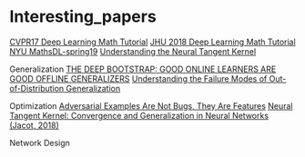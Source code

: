 # Interesting_papers


[CVPR17 Deep Learning Math Tutorial](http://www.vision.jhu.edu/tutorials/CVPR17-Tutorial-Math-Deep-Learning.html)
[JHU 2018 Deep Learning Math Tutorial](http://cis.jhu.edu/~rvidal/talks/learning/Tutorial-Math-Deep-Learning-2018.pdf)
[NYU MathsDL-spring19](https://joanbruna.github.io/MathsDL-spring19/)
[Understanding the Neural Tangent Kernel](https://rajatvd.github.io/NTK/)

Generalization
[THE DEEP BOOTSTRAP: GOOD ONLINE LEARNERS ARE GOOD OFFLINE GENERALIZERS](https://arxiv.org/pdf/2010.08127.pdf)
[Understanding the Failure Modes of Out-of-Distribution Generalization](https://arxiv.org/pdf/2010.15775.pdf)

Optimization
[Adversarial Examples Are Not Bugs, They Are Features](https://arxiv.org/pdf/1905.02175.pdf)
[Neural Tangent Kernel: Convergence and Generalization in Neural Networks (Jacot, 2018)](https://arxiv.org/pdf/1806.07572.pdf)

Network Design



